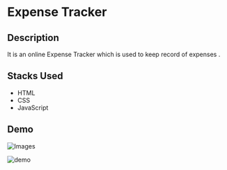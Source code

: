 # Expense Tracker

## Description
It is an online Expense Tracker which is used to keep record of expenses .

## Stacks Used
* HTML  
* CSS
* JavaScript

## Demo

![Images](https://github.com/rittikadeb/Ace-The-FrontEnd-1/blob/main/Expense%20Tracker/Images/demo_2.PNG)


![demo](https://user-images.githubusercontent.com/76259897/157314522-662c766c-9172-4254-9394-2fad1ad48fe9.gif)
